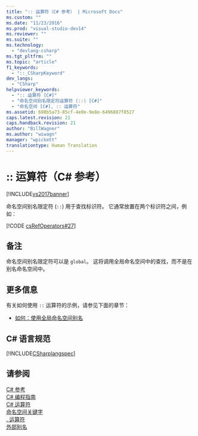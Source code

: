 ```yaml
---
title: ":: 运算符（C# 参考） | Microsoft Docs"
ms.custom: ""
ms.date: "11/23/2016"
ms.prod: "visual-studio-dev14"
ms.reviewer: ""
ms.suite: ""
ms.technology: 
  - "devlang-csharp"
ms.tgt_pltfrm: ""
ms.topic: "article"
f1_keywords: 
  - "::_CSharpKeyword"
dev_langs: 
  - "CSharp"
helpviewer_keywords: 
  - ":: 运算符 [C#]"
  - "命名空间别名限定符运算符 (::) [C#]"
  - "命名空间 [C#], :: 运算符"
ms.assetid: 698b5a73-85cf-4e0e-9e8e-6496887f8527
caps.latest.revision: 21
caps.handback.revision: 21
author: "BillWagner"
ms.author: "wiwagn"
manager: "wpickett"
translationtype: Human Translation
---
```

# :: 运算符（C# 参考）
[!INCLUDE[vs2017banner](../../../csharp/includes/vs2017banner.md)]

命名空间别名限定符 \(`::`\) 用于查找标识符。  它通常放置在两个标识符之间，例如：  
  
 [!CODE [csRefOperators#27](../CodeSnippet/VS_Snippets_VBCSharp/csrefOperators#27)]  
  
## 备注  
 命名空间别名限定符可以是 `global`。  这将调用全局命名空间中的查找，而不是在别名命名空间中。  
  
## 更多信息  
 有关如何使用 `::` 运算符的示例，请参见下面的章节：  
  
-   [如何：使用全局命名空间别名](../../../csharp/programming-guide/namespaces/how-to-use-the-global-namespace-alias.md)  
  
## C\# 语言规范  
 [!INCLUDE[CSharplangspec](../../../csharp/language-reference/keywords/includes/csharplangspec_md.md)]  
  
## 请参阅  
 [C\# 参考](../../../csharp/language-reference/index.md)   
 [C\# 编程指南](../../../csharp/programming-guide/index.md)   
 [C\# 运算符](../../../csharp/language-reference/operators/index.md)   
 [命名空间关键字](../../../csharp/language-reference/keywords/namespace-keywords.md)   
 [. 运算符](../../../csharp/language-reference/operators/member-access-operator.md)   
 [外部别名](../../../csharp/language-reference/keywords/extern-alias.md)